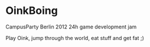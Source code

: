 OinkBoing
=========

CampusParty Berlin 2012 24h game development jam

Play Oink, jump through the world, eat stuff and get fat ;)


